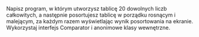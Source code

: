 Napisz program, w którym utworzysz tablicę 20 dowolnych liczb całkowitych, a następnie posortujesz tablicę w porządku rosnącym i malejącym, za każdym razem wyświetlając wynik posortowania na ekranie. Wykorzystaj interfejs Comparator i anonimowe klasy wewnętrzne.
